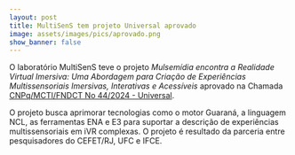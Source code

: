 ```yaml
---
layout: post
title: MultiSenS tem projeto Universal aprovado
image: assets/images/pics/aprovado.png
show_banner: false
---
```


O laboratório MultiSenS teve o projeto *Mulsemídia encontra a Realidade Virtual Imersiva: Uma Abordagem para Criação de Experiências Multissensoriais Imersivas, Interativas e Acessíveis* aprovado na Chamada [CNPq/MCTI/FNDCT No 44/2024 - Universal](http://memoria2.cnpq.br/web/guest/chamadas-publicas?p_p_id=resultadosportlet_WAR_resultadoscnpqportlet_INSTANCE_0ZaM&filtro=abertas&detalha=chamadaDivulgada&idDivulgacao=12645).

O projeto busca aprimorar tecnologias como o motor Guaraná, a linguagem NCL, as ferramentas ENA e E3 para suportar a descrição de experiências multissensoriais em iVR complexas. O projeto é resultado da parceria entre pesquisadores do CEFET/RJ, UFC e IFCE.